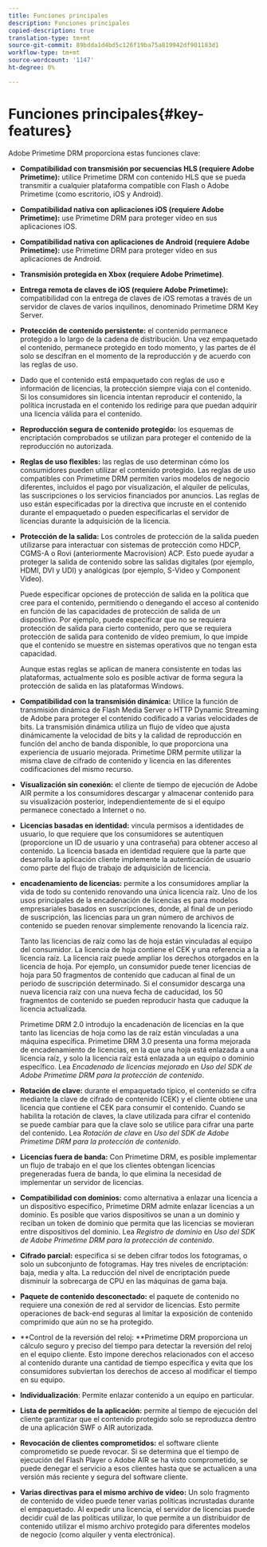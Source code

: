 ```yaml
---
title: Funciones principales
description: Funciones principales
copied-description: true
translation-type: tm+mt
source-git-commit: 89bdda1d4bd5c126f19ba75a819942df901183d1
workflow-type: tm+mt
source-wordcount: '1147'
ht-degree: 0%

---
```



# Funciones principales{#key-features}

Adobe Primetime DRM proporciona estas funciones clave:

* **Compatibilidad con transmisión por secuencias HLS (requiere Adobe Primetime):** utilice Primetime DRM con contenido HLS que se pueda transmitir a cualquier plataforma compatible con Flash o Adobe Primetime (como escritorio, iOS y Android).
* **Compatibilidad nativa con aplicaciones iOS (requiere Adobe Primetime):** use Primetime DRM para proteger vídeo en sus aplicaciones iOS.
* **Compatibilidad nativa con aplicaciones de Android (requiere Adobe Primetime):** use Primetime DRM para proteger vídeo en sus aplicaciones de Android.
* **Transmisión protegida en Xbox (requiere Adobe Primetime)**.
* **Entrega remota de claves de iOS (requiere Adobe Primetime):** compatibilidad con la entrega de claves de iOS remotas a través de un servidor de claves de varios inquilinos, denominado Primetime DRM Key Server.
* **Protección de contenido persistente:** el contenido permanece protegido a lo largo de la cadena de distribución. Una vez empaquetado el contenido, permanece protegido en todo momento, y las partes de él solo se descifran en el momento de la reproducción y de acuerdo con las reglas de uso.
* Dado que el contenido está empaquetado con reglas de uso e información de licencias, la protección siempre viaja con el contenido. Si los consumidores sin licencia intentan reproducir el contenido, la política incrustada en el contenido los redirige para que puedan adquirir una licencia válida para el contenido.
* **Reproducción segura de contenido protegido:** los esquemas de encriptación comprobados se utilizan para proteger el contenido de la reproducción no autorizada.
* **Reglas de uso flexibles:** las reglas de uso determinan cómo los consumidores pueden utilizar el contenido protegido. Las reglas de uso compatibles con Primetime DRM permiten varios modelos de negocio diferentes, incluidos el pago por visualización, el alquiler de películas, las suscripciones o los servicios financiados por anuncios. Las reglas de uso están especificadas por la directiva que incruste en el contenido durante el empaquetado o pueden especificarlas el servidor de licencias durante la adquisición de la licencia.
* **Protección de la salida:**  Los controles de protección de la salida pueden utilizarse para interactuar con sistemas de protección como HDCP, CGMS-A o Rovi (anteriormente Macrovision) ACP. Esto puede ayudar a proteger la salida de contenido sobre las salidas digitales (por ejemplo, HDMI, DVI y UDI) y analógicas (por ejemplo, S-Video y Component Video).

   Puede especificar opciones de protección de salida en la política que cree para el contenido, permitiendo o denegando el acceso al contenido en función de las capacidades de protección de salida de un dispositivo. Por ejemplo, puede especificar que no se requiera protección de salida para cierto contenido, pero que se requiera protección de salida para contenido de vídeo premium, lo que impide que el contenido se muestre en sistemas operativos que no tengan esta capacidad.

   Aunque estas reglas se aplican de manera consistente en todas las plataformas, actualmente solo es posible activar de forma segura la protección de salida en las plataformas Windows.

* **Compatibilidad con la transmisión dinámica:** Utilice la función de transmisión dinámica de Flash Media Server o HTTP Dynamic Streaming de Adobe para proteger el contenido codificado a varias velocidades de bits. La transmisión dinámica utiliza un flujo de vídeo que ajusta dinámicamente la velocidad de bits y la calidad de reproducción en función del ancho de banda disponible, lo que proporciona una experiencia de usuario mejorada. Primetime DRM permite utilizar la misma clave de cifrado de contenido y licencia en las diferentes codificaciones del mismo recurso.
* **Visualización sin conexión:** el cliente de tiempo de ejecución de Adobe AIR permite a los consumidores descargar y almacenar contenido para su visualización posterior, independientemente de si el equipo permanece conectado a Internet o no.
* **Licencias basadas en identidad:**  vincula permisos a identidades de usuario, lo que requiere que los consumidores se autentiquen (proporcione un ID de usuario y una contraseña) para obtener acceso al contenido. La licencia basada en identidad requiere que la parte que desarrolla la aplicación cliente implemente la autenticación de usuario como parte del flujo de trabajo de adquisición de licencia.
* **encadenamiento de licencias:** permite a los consumidores ampliar la vida de todo su contenido renovando una única licencia raíz. Uno de los usos principales de la encadenación de licencias es para modelos empresariales basados en suscripciones, donde, al final de un periodo de suscripción, las licencias para un gran número de archivos de contenido se pueden renovar simplemente renovando la licencia raíz.

   Tanto las licencias de raíz como las de hoja están vinculadas al equipo del consumidor. La licencia de hoja contiene el CEK y una referencia a la licencia raíz. La licencia raíz puede ampliar los derechos otorgados en la licencia de hoja. Por ejemplo, un consumidor puede tener licencias de hoja para 50 fragmentos de contenido que caducan al final de un periodo de suscripción determinado. Si el consumidor descarga una nueva licencia raíz con una nueva fecha de caducidad, los 50 fragmentos de contenido se pueden reproducir hasta que caduque la licencia actualizada.

   Primetime DRM 2.0 introdujo la encadenación de licencias en la que tanto las licencias de hoja como las de raíz están vinculadas a una máquina específica. Primetime DRM 3.0 presenta una forma mejorada de encadenamiento de licencias, en la que una hoja está enlazada a una licencia raíz, y solo la licencia raíz está enlazada a un equipo o dominio específico. Lea *Encadenado de licencias mejorado* en *Uso del SDK de Adobe Primetime DRM para la protección de contenido*.

* **Rotación de clave:** durante el empaquetado típico, el contenido se cifra mediante la clave de cifrado de contenido (CEK) y el cliente obtiene una licencia que contiene el CEK para consumir el contenido. Cuando se habilita la rotación de claves, la clave utilizada para cifrar el contenido se puede cambiar para que la clave solo se utilice para cifrar una parte del contenido. Lea *Rotación de clave* en *Uso del SDK de Adobe Primetime DRM para la protección de contenido*.

* **Licencias fuera de banda:** Con Primetime DRM, es posible implementar un flujo de trabajo en el que los clientes obtengan licencias pregeneradas fuera de banda, lo que elimina la necesidad de implementar un servidor de licencias.
* **Compatibilidad con dominios:** como alternativa a enlazar una licencia a un dispositivo específico, Primetime DRM admite enlazar licencias a un dominio. Es posible que varios dispositivos se unan a un dominio y reciban un token de dominio que permita que las licencias se movieran entre dispositivos del dominio. Lea *Registro de dominio* en *Uso del SDK de Adobe Primetime DRM para la protección de contenido*.

* **Cifrado parcial:** especifica si se deben cifrar todos los fotogramas, o solo un subconjunto de fotogramas. Hay tres niveles de encriptación: baja, media y alta. La reducción del nivel de encriptación puede disminuir la sobrecarga de CPU en las máquinas de gama baja.
* **Paquete de contenido desconectado:**  el paquete de contenido no requiere una conexión de red al servidor de licencias. Esto permite operaciones de back-end seguras al limitar la exposición de contenido comprimido que aún no se ha protegido.
* **Control de la reversión del reloj: **Primetime DRM proporciona un cálculo seguro y preciso del tiempo para detectar la reversión del reloj en el equipo cliente. Esto impone derechos relacionados con el acceso al contenido durante una cantidad de tiempo específica y evita que los consumidores subviertan los derechos de acceso al modificar el tiempo en su equipo.
* **Individualización**: Permite enlazar contenido a un equipo en particular.
* **Lista de permitidos de la aplicación:** permite al tiempo de ejecución del cliente garantizar que el contenido protegido solo se reproduzca dentro de una aplicación SWF o AIR autorizada.
* **Revocación de clientes comprometidos:** el software cliente comprometido se puede revocar. Si se determina que el tiempo de ejecución del Flash Player o Adobe AIR se ha visto comprometido, se puede denegar el servicio a esos clientes hasta que se actualicen a una versión más reciente y segura del software cliente.
* **Varias directivas para el mismo archivo de vídeo:** Un solo fragmento de contenido de vídeo puede tener varias políticas incrustadas durante el empaquetado. Al expedir una licencia, el servidor de licencias puede decidir cuál de las políticas utilizar, lo que permite a un distribuidor de contenido utilizar el mismo archivo protegido para diferentes modelos de negocio (como alquiler y venta electrónica).